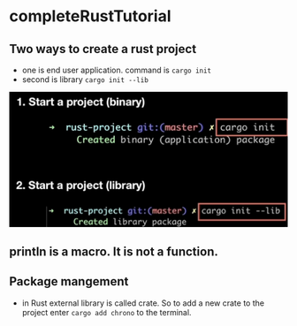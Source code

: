 # completeRustTutorial

## Two ways to create a rust project
- one is end user application. command is `cargo init`
- second is library `cargo init --lib`

![rust_project_create](./rust_project_create.png)

## println is a macro. It is not a function.

## Package mangement

- in Rust external library is called crate. So to add a new crate to the project enter `cargo add chrono` to the terminal.


